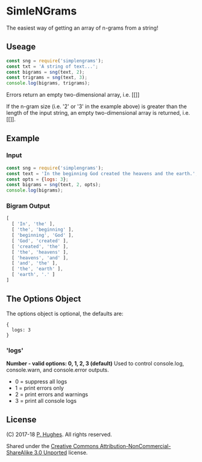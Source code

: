 # SimleNGrams

The easiest way of getting an array of n-grams from a string!

## Useage
```javascript
const sng = require('simplengrams');
const txt = 'A string of text...';
const bigrams = sng(text, 2);
const trigrams = sng(text, 3);
console.log(bigrams, trigrams);
```

Errors return an empty two-dimensional array, i.e. [[]]

If the n-gram size (i.e. '2' or '3' in the example above) is greater than the length of the input string, an empty two-dimensional array is returned, i.e. [[]].

## Example
### Input
```javascript
const sng = require('simplengrams');
const text = 'In the beginning God created the heavens and the earth.';
const opts = {logs: 3};
const bigrams = sng(text, 2, opts);
console.log(bigrams);
```

### Bigram Output
```javascript
[
  [ 'In', 'the' ],
  [ 'the', 'beginning' ],
  [ 'beginning', 'God' ],
  [ 'God', 'created' ],
  [ 'created', 'the' ],
  [ 'the', 'heavens' ],
  [ 'heavens', 'and' ],
  [ 'and', 'the' ],
  [ 'the', 'earth' ],
  [ 'earth', '.' ]
]
```

## The Options Object
The options object is optional, the defaults are:
```
{
  logs: 3
}
```

### 'logs'
**Number - valid options: 0, 1, 2, 3 (default)**
Used to control console.log, console.warn, and console.error outputs.
* 0 = suppress all logs
* 1 = print errors only
* 2 = print errors and warnings
* 3 = print all console logs

## License
(C) 2017-18 [P. Hughes](https://www.phugh.es). All rights reserved.

Shared under the [Creative Commons Attribution-NonCommercial-ShareAlike 3.0 Unported](http://creativecommons.org/licenses/by-nc-sa/3.0/) license.